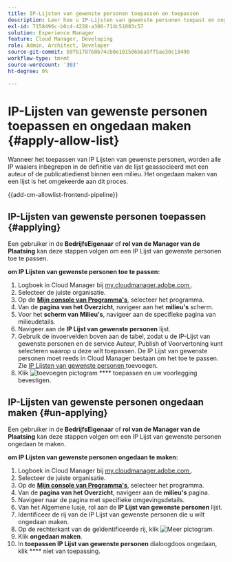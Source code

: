 ```yaml
---
title: IP-Lijsten van gewenste personen toepassen en toepassen
description: Leer hoe u IP-Lijsten van gewenste personen toepast en ongedaan maakt op Cloud Manager-omgevingen.
exl-id: 7158496c-b0c4-4228-a306-71dc51003c57
solution: Experience Manager
feature: Cloud Manager, Developing
role: Admin, Architect, Developer
source-git-commit: b9fb178760b74cb0e101506b6a9ff5ae30c18490
workflow-type: tm+mt
source-wordcount: '303'
ht-degree: 0%

---
```



# IP-Lijsten van gewenste personen toepassen en ongedaan maken {#apply-allow-list}

Wanneer het toepassen van IP Lijsten van gewenste personen, worden alle IP waaiers inbegrepen in de definitie van de lijst geassocieerd met een auteur of de publicatiedienst binnen een milieu. Het ongedaan maken van een lijst is het omgekeerde aan dit proces.

{{add-cm-allowlist-frontend-pipeline}}

## IP-Lijsten van gewenste personen toepassen {#applying}

Een gebruiker in de **BedrijfsEigenaar** of **rol van de Manager van de Plaatsing** kan deze stappen volgen om een IP Lijst van gewenste personen toe te passen.

**om IP Lijsten van gewenste personen toe te passen:**

1. Logboek in Cloud Manager bij [ my.cloudmanager.adobe.com ](https://my.cloudmanager.adobe.com/).
1. Selecteer de juiste organisatie.
1. Op de **[Mijn console van Programma&#39;s](/help/implementing/cloud-manager/navigation.md#my-programs)**, selecteer het programma.
1. Van de **pagina van het Overzicht**, navigeer aan het **milieu&#39;s** scherm.
1. Voor het **scherm van Milieu&#39;s**, navigeer aan de specifieke pagina van milieudetails.
1. Navigeer aan de **IP Lijst van gewenste personen** lijst.
1. Gebruik de invoervelden boven aan de tabel, zodat u de IP-Lijst van gewenste personen en de service Auteur, Publish of Voorvertoning kunt selecteren waarop u deze wilt toepassen.
De IP Lijst van gewenste personen moet reeds in Cloud Manager bestaan om het toe te passen. Zie [ IP Lijsten van gewenste personen ](/help/implementing/cloud-manager/ip-allow-lists/add-ip-allow-lists.md) toevoegen.
1. Klik ![ toevoegen pictogram ](https://spectrum.adobe.com/static/icons/workflow_18/Smock_Add_18_N.svg) **** toepassen en uw voorlegging bevestigen.

## IP-Lijsten van gewenste personen ongedaan maken {#un-applying}

Een gebruiker in de **BedrijfsEigenaar** of **rol van de Manager van de Plaatsing** kan deze stappen volgen om een IP Lijst van gewenste personen ongedaan te maken.

**om IP Lijsten van gewenste personen ongedaan te maken:**

1. Logboek in Cloud Manager bij [ my.cloudmanager.adobe.com ](https://my.cloudmanager.adobe.com/).
1. Selecteer de juiste organisatie.
1. Op de **[Mijn console van Programma&#39;s](/help/implementing/cloud-manager/navigation.md#my-programs)**, selecteer het programma.
1. Van de **pagina van het Overzicht**, navigeer aan de **milieu&#39;s** pagina.
1. Navigeer naar de pagina met specifieke omgevingsdetails.
1. Van het Algemene lusje, rol aan de **IP Lijst van gewenste personen** lijst.
1. Identificeer de rij van de IP Lijst van gewenste personen die u wilt ongedaan maken.
1. Op de rechterkant van de geïdentificeerde rij, klik ![ Meer pictogram ](https://spectrum.adobe.com/static/icons/workflow_18/Smock_More_18_N.svg).
1. Klik **ongedaan maken**.
1. In **toepassen IP Lijst van gewenste personen** dialoogdoos ongedaan, klik **** niet van toepassing.
